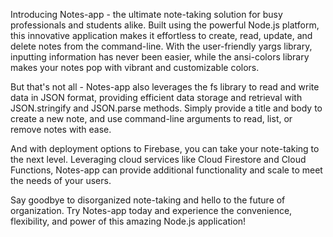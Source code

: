 Introducing Notes-app - the ultimate note-taking solution for busy professionals and students alike. Built using the powerful Node.js platform, this innovative application makes it effortless to create, read, update, and delete notes from the command-line. With the user-friendly yargs library, inputting information has never been easier, while the ansi-colors library makes your notes pop with vibrant and customizable colors.

But that's not all - Notes-app also leverages the fs library to read and write data in JSON format, providing efficient data storage and retrieval with JSON.stringify and JSON.parse methods. Simply provide a title and body to create a new note, and use command-line arguments to read, list, or remove notes with ease.

And with deployment options to Firebase, you can take your note-taking to the next level. Leveraging cloud services like Cloud Firestore and Cloud Functions, Notes-app can provide additional functionality and scale to meet the needs of your users.

Say goodbye to disorganized note-taking and hello to the future of organization. Try Notes-app today and experience the convenience, flexibility, and power of this amazing Node.js application!
